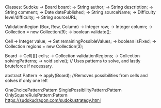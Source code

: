 Classes:
Sudoku
-> Board board;
-> String author;
-> String description;
-> String comment;
-> Date datePublished;
-> String sourceName;
-> Difficulty level/difficulty;
-> String sourceURL;

ValidationRegion (Box, Row, Column)
-> Integer row;
-> Integer column;
-> Collection<Cell> = new Collection<Cell>(9);
-> boolean validate();

Cell
-> Integer value;
-> Set<Integer> remainingPossibleValues;
-> boolean isFixed;
-> Collection<ValidationRegion> regions = new Collection<ValidationRegion>(3);

Board
-> Cell[][] cells;
-> Collection<ValidationRegion> validationRegions;
-> Collection<Pattern> solvingPatterns;
-> void solve(); // Uses patterns to solve, and lastly bruteforce if necessary.

abstract Pattern
-> apply(Board); //Removes possibilities from cells and solves if only one left

OneChoicePattern:Pattern
SinglePossibilityPattern:Pattern
OnlySquareRulePattern:Pattern
https://sudokudragon.com/sudokustrategy.html


